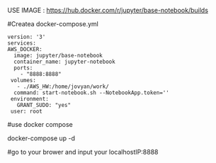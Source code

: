 
USE IMAGE : https://hub.docker.com/r/jupyter/base-notebook/builds

#Createa docker-compose.yml

    version: '3'
    services:
    AWS_DOCKER: 
      image: jupyter/base-notebook
      container_name: jupyter-notebook
      ports:
        - "8888:8888"
     volumes:
       - ./AWS_HW:/home/jovyan/work/
      command: start-notebook.sh --NotebookApp.token=''
     environment:
       GRANT_SUDO: "yes"
     user: root
    
    
#use docker compose

docker-compose up -d

#go to your brower and input your localhostIP:8888
